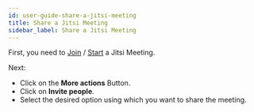 ```yaml
---
id: user-guide-share-a-jitsi-meeting
title: Share a Jitsi Meeting
sidebar_label: Share a Jitsi Meeting
---
```


First, you need to [Join](https://jitsi.github.io/handbook/docs/user-guide/user-guide-join-jitsi-meeting) / [Start](https://jitsi.github.io/handbook/docs/user-guide/user-guide-start-a-jitsi-meeting) a Jitsi Meeting.

Next:

- Click on the **More actions** <i class="fa-solid fa-ellipsis"></i> Button.
- Click on **Invite people**.
- Select the desired option using which you want to share the meeting.
